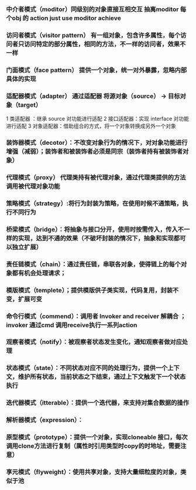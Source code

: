 ### 中介者模式（moditor）同级别的对象直接互相交互 抽离moditor 每个obj 的 action just use moditor achieve

### 访问者模式（visitor pattern） 有一组对象，包含许多属性，每个访问者只访问特定的部分属性，相同的方法，不一样的访问者，效果不一样

### 门面模式（face pattern） 提供一个对象，统一对外暴露，忽略内部具体的实现

### 适配器模式（adapter） 通过适配器 将源对象（source） -> 目标对象（target）
  1 类适配器 ：继承 source 对功能进行适配
  2 接口适配器：实现 interface 对功能进行适配
  3 对象适配器：借助组合的方式，将一个对象转换成另外一个对象

### 装饰器模式（decotor）：不改变对象行为的情况下，对对象功能进行增强（减弱）；装饰者和被装饰者必须是同宗（装饰者持有被装饰者对象）

### 代理模式（proxy） 代理类持有被代理对象，通过代理类提供的方法调用被代理对象功能

### 策略模式（strategy）:将行为封装为策略，在使用时候不通策略，执行不同行为

### 桥梁模式（bridge）：将抽象与接口分开，使用时按需传入，传入不一样的实现，达到不通的效果（不破坏封装的情况下，抽象和实现都可以独立扩展）

### 责任链模式（chain）：通过责任链，串联各对象，使得链上的每个对象都有机会处理请求；

### 模版模式（templete）；提供模版供子类实现，代码复用，封装不变，扩展可变

### 命令行模式（commend）：调用者 Invoker and receiver 解耦合 ；invoker 通过cmd 调用receive执行一系列action

### 观察者模式（notify）：被观察者状态发生变化，通知观察者做对应处理

### 状态模式（state）：不同状态对应不同的处理行为，提供一个上下文，维护所有状态，当前状态之下结束，通过上下文触发下一个状态执行

### 迭代器模式（itterable）：提供一个迭代器，来支持对集合数据的操作

### 解析器模式（expression）：

### 原型模式（prototype）：提供一个对象，实现cloneable 接口，每次调用clone方法进行复制（属性时引用类型时copy的时地址，需要注意）

### 享元模式（flyweight）：使用共享对象，支持大量细粒度的对象，类似于池


